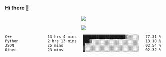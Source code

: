 ### Hi there 👋

<!--
**SuuTTT/SuuTTT** is a ✨ _special_ ✨ repository because its `README.md` (this file) appears on your GitHub profile.

Here are some ideas to get you started:

- 🔭 I’m currently working on ...
- 🌱 I’m currently learning ...
- 👯 I’m looking to collaborate on ...
- 🤔 I’m looking for help with ...
- 💬 Ask me about ...
- 📫 How to reach me: ...
- 😄 Pronouns: ...
- ⚡ Fun fact: ...
-->

<div align='center'>
    <p align='center'>
        <img src='https://github-readme-stats.vercel.app/api?line_height=27&username=SuuTTT&show_icons=true&theme=solarized-light'/>
    </p>
</div>    
<div align='center'>  
    <p align='center'>
        <img src='https://github-readme-stats.vercel.app/api/wakatime?username=SuuTTT&theme=solarized-light'/>
    </p>
    
</div>  

<!--START_SECTION:waka-->

```text
C++                13 hrs 4 mins   ███████████████████▒░░░░░   77.31 %
Python             2 hrs 13 mins   ███▒░░░░░░░░░░░░░░░░░░░░░   13.18 %
JSON               25 mins         ▓░░░░░░░░░░░░░░░░░░░░░░░░   02.54 %
Other              23 mins         ▓░░░░░░░░░░░░░░░░░░░░░░░░   02.32 %
```

<!--END_SECTION:waka-->
